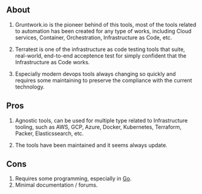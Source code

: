 ## About

1. Gruntwork.io is the pioneer behind of this tools, most of the tools related to automation has been created for any type
of works, including Cloud services, Container, Orchestration, Infrastructure as Code, etc.

2. Terratest is one of the infrastructure as code testing tools that suite, real-world, end-to-end acceptence test for simply confident that the Infrastructure as Code works.

3. Especially modern devops tools always changing so quickly and requires some maintaining to preserve the compliance with the current technology.


## Pros

1. Agnostic tools, can be used for multiple type related to Infrastructure tooling, such as AWS, GCP, Azure, Docker, Kubernetes, Terraform, Packer, Elasticssearch, etc.

2. The tools have been maintained and it seems always update.

## Cons

1. Requires some programming, especially in [Go](https://golang.org/).
2. Minimal documentation / forums.
